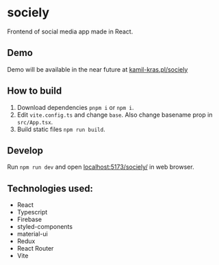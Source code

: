 # sociely

Frontend of social media app made in React.

## Demo

Demo will be available in the near future at [kamil-kras.pl/sociely](https://kamil-kras.pl/sociely/)

## How to build

1. Download dependencies `pnpm i` or `npm i`.
2. Edit `vite.config.ts` and change `base`. Also change basename prop in `src/App.tsx`.
3. Build static files `npm run build`.

## Develop

Run `npm run dev` and open [localhost:5173/sociely/](http://localhost:5173/sociely/) in web browser.

## Technologies used:

* React
* Typescript
* Firebase
* styled-components
* material-ui
* Redux
* React Router
* Vite
